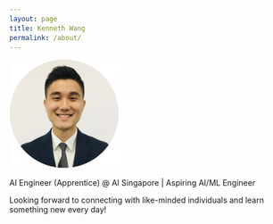 ```yaml
---
layout: page
title: Kenneth Wang
permalink: /about/
---
```


![](images/profile_200.jpg)

AI Engineer (Apprentice) @ AI Singapore | Aspiring AI/ML Engineer 

Looking forward to connecting with like-minded individuals and learn something new every day! 
